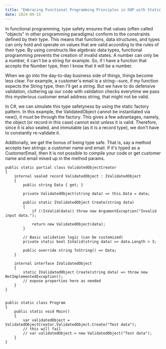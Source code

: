```yaml
---
title: "Embracing Functional Programming Principles in OOP with Static Factory Methods"
date: 2024-09-15
---
```


In functional programming, type safety ensures that values (often called "objects" in other programming paradigms) conform to the constraints defined by their type. This means that functions, data structures, and types can only hold and operate on values that are valid according to the rules of their type. By using constructs like algebraic data types, functional programming prevents the creation of invalid states. A number can only be a number, it can't be a string for example. So, if I have a function that accepts the Number type, then I know that it will be a number.

When we go into the day-to-day business side of things, things become less clear. For example, a customer's email is a string--sure, if my function expects the String type, then I'll get a string. But we have to do defensive validation, cluttering up our code with validation checks everytime we pass this mysterious customer email address string, that might not be valid.

In C#, we can simulate this type safetyness by using the static factory pattern. In this example, the ValidatedObject cannot be instantiated via new(), it must be through the factory. This gives a few advantages, namely, the object (or record in this case) cannot exist unless it is valid. Therefore, since it is also sealed, and immutable (as it is a record type), we don't have to constantly re-validate it.

Additonally, we get the bonus of being type safe. That is, say a method accepts two strings: a customer name and email. If it's typed as a CustomerEmail, then it is not possible to compile your code or get customer name and email mixed up in the method params.

```
public static partial class ValidatedObjectCreator
{
    internal sealed record ValidatedObject : IValidatedObject 
    {
        public string Data { get; }

        private ValidatedObject(string data) => this.Data = data;

        public static IValidatedObject Create(string data)
        {
            if (!IsValid(data)) throw new ArgumentException("Invalid input data.");

            return new ValidatedObject(data);
        }

        // Basic validation logic (can be customized)
        private static bool IsValid(string data) => data.Length > 3;

        public override string ToString() => Data;
    }

    internal interface IValidatedObject
    {
        static IValidatedObject Create(string data) => throw new NotImplementedException();
        // expose properties here as needed
    }
}


public static class Program
{
    public static void Main()
    {
        var validatedObject = ValidatedObjectCreator.ValidatedObject.Create("Test data");
        // this will fail
        // var validatedObject = new ValidatedObject("Test data");
    }
}
```
